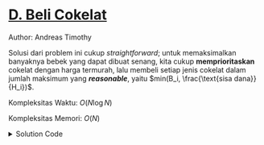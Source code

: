 # [D. Beli Cokelat](https://tlx.toki.id/courses/competitive/chapters/06/problems/D)

Author: Andreas Timothy

Solusi dari problem ini cukup _straightforward_; untuk memaksimalkan banyaknya bebek yang dapat dibuat senang, kita cukup **memprioritaskan** cokelat dengan harga termurah, lalu membeli setiap jenis cokelat dalam jumlah maksimum yang **_reasonable_**, yaitu $min(B_i, \frac{\text{sisa dana}}{H_i})$.

Kompleksitas Waktu: $O(N \log N)$

Kompleksitas Memori: $O(N)$

<details>
  <summary>Solution Code</summary>

```c++
#include <bits/stdc++.h>
using namespace std;
#define ll long long

const int maxn = 1e5 + 5;
int n;
ll d, quantity, ans;
pair<ll, ll> a[maxn];

int main() {
  cin >> n >> d;
  for (int i = 1; i <= n; i++) cin >> a[i].first >> a[i].second;
  sort(a + 1, a + n + 1);
  for (int i = 1; i <= n; i++) {
    quantity = min(a[i].second, d / a[i].first);
    ans += quantity;
    d -= a[i].first * quantity;
  }
  cout << ans << '\n';
}
```

</details>
